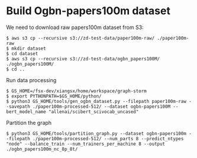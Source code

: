 # Build Ogbn-papers100m dataset
We need to download raw papers100m dataset from S3:
```
$ aws s3 cp --recursive s3://zd-test-data/paper100m-raw/ ./paper100m-raw
$ mkdir dataset
$ cd dataset
$ aws s3 cp --recursive s3://zd-test-data/ogbn_papers100M/ ./ogbn_papers100M/
$ cd ..
```

Run data processing
```
$ GS_HOME=/fsx-dev/xiangsx/home/workspace/graph-storm
$ export PYTHONPATH=$GS_HOME/python/
$ python3 GS_HOME/tools/gen_ogbn_dataset.py --filepath paper100m-raw --savepath ./paper100m-processed-512/ --dataset ogbn-papers100M --bert_model_name "allenai/scibert_scivocab_uncased"
```

Partition the graph
```
$ python3 GS_HOME/tools/partition_graph.py --dataset ogbn-papers100m --filepath ./paper100m-processed-512/ --num_parts 8 --predict_ntypes "node" --balance_train --num_trainers_per_machine 8 --output ./ogbn_papers100m_nc_8p_8t/
```
